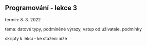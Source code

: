 ## Programování - lekce 3

termín: 8. 3. 2022

téma: datové typy, podmíněné výrazy, vstup od uživatele, podmínky

skripty k lekci - ke stažení níže
